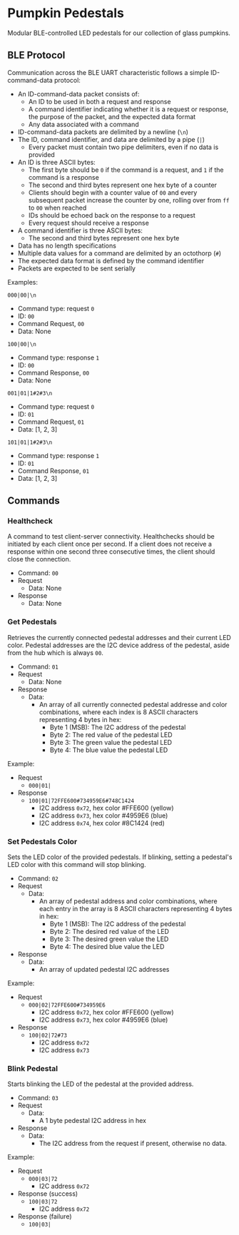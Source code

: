 # Pumpkin Pedestals

Modular BLE-controlled LED pedestals for our collection of glass pumpkins.

## BLE Protocol

Communication across the BLE UART characteristic follows a simple ID-command-data protocol:

- An ID-command-data packet consists of:
  - An ID to be used in both a request and response
  - A command identifier indicating whether it is a request or response, the purpose of the packet, and the expected data format
  - Any data associated with a command
- ID-command-data packets are delimited by a newline (`\n`)
- The ID, command identifier, and data are delimited by a pipe (`|`)
  - Every packet must contain two pipe delimiters, even if no data is provided
- An ID is three ASCII bytes:
  - The first byte should be `0` if the command is a request, and `1` if the command is a response
  - The second and third bytes represent one hex byte of a counter
  - Clients should begin with a counter value of `00` and every subsequent packet increase the counter by one, rolling over from `ff` to `00` when reached
  - IDs should be echoed back on the response to a request
  - Every request should receive a response
- A command identifier is three ASCII bytes: 
  - The second and third bytes represent one hex byte
- Data has no length specifications
- Multiple data values for a command are delimited by an octothorp (`#`)
- The expected data format is defined by the command identifier
- Packets are expected to be sent serially

Examples:

`000|00|\n`
- Command type: request `0`
- ID: `00`
- Command Request, `00`
- Data: None

`100|00|\n`
- Command type: response `1`
- ID: `00`
- Command Response, `00`
- Data: None

`001|01|1#2#3\n`
- Command type: request `0`
- ID: `01`
- Command Request, `01`
- Data: [1, 2, 3]

`101|01|1#2#3\n`
- Command type: response `1`
- ID: `01`
- Command Response, `01`
- Data: [1, 2, 3]

## Commands

### Healthcheck

A command to test client-server connectivity. Healthchecks should be initiated by each client once per second. If a client does not receive a response within one second three consecutive times, the client should close the connection.

- Command: `00`
- Request
  - Data: None
- Response
  - Data: None

### Get Pedestals

Retrieves the currently connected pedestal addresses and their current LED color. Pedestal addresses are the I2C device address of the pedestal, aside from the hub which is always `00`.

- Command: `01`
- Request
  - Data: None
- Response
  - Data:
    - An array of all currently connected pedestal addresse and color combinations, where each index is 8 ASCII characters representing 4 bytes in hex:
      - Byte 1 (MSB): The I2C address of the pedestal
      - Byte 2: The red value of the pedestal LED
      - Byte 3: The green value the pedestal LED
      - Byte 4: The blue value the pedestal LED

Example:
- Request
  - `000|01|`
- Response
  - `100|01|72FFE600#734959E6#748C1424`
    - I2C address `0x72`, hex color #FFE600 (yellow)
    - I2C address `0x73`, hex color #4959E6 (blue)
    - I2C address `0x74`, hex color #8C1424 (red)
  
### Set Pedestals Color

Sets the LED color of the provided pedestals. If blinking, setting a pedestal's LED color with this command will stop blinking.

- Command: `02`
- Request
  - Data:
    - An array of pedestal address and color combinations, where each entry in the array is 8 ASCII characters representing 4 bytes in hex:
      - Byte 1 (MSB): The I2C address of the pedestal
      - Byte 2: The desired red value of the LED
      - Byte 3: The desired green value the LED
      - Byte 4: The desired blue value the LED
- Response
  - Data:
    - An array of updated pedestal I2C addresses

Example:
- Request
  - `000|02|72FFE600#734959E6`
    - I2C address `0x72`, hex color #FFE600 (yellow)
    - I2C address `0x73`, hex color #4959E6 (blue)
- Response
  - `100|02|72#73`
    - I2C address `0x72`
    - I2C address `0x73`

### Blink Pedestal

Starts blinking the LED of the pedestal at the provided address.

- Command: `03`
- Request
  - Data:
    - A 1 byte pedestal I2C address in hex
- Response
  - Data:
    - The I2C address from the request if present, otherwise no data.

Example:
- Request
  - `000|03|72`
    - I2C address `0x72`
- Response (success)
  - `100|03|72`
    - I2C address `0x72`
- Response (failure)
  - `100|03|`
